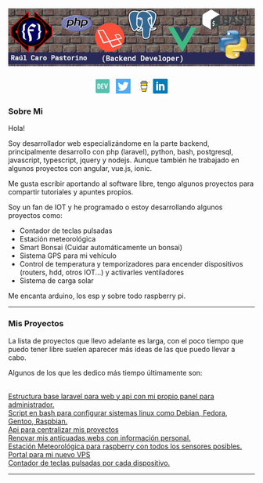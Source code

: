 # [![Raúl Caro Pastorino](https://raw.githubusercontent.com/fryntiz/fryntiz/master/images/banner.png)](https://fryntiz.es)

<p align='center'>
<a href="https://fryntiz.es"><img height="30" src="https://raw.githubusercontent.com/fryntiz/fryntiz/master/icons/dev.png?raw=true" /></a>&nbsp;&nbsp;
<a href="https://twitter.com/fryntiz"><img height="30" src="https://raw.githubusercontent.com/fryntiz/fryntiz/master/icons/twitter.png?raw=true" /></a>&nbsp;&nbsp;
<a href="https://www.buymeacoffee.com/fryntiz"><img height="30" src="https://raw.githubusercontent.com/fryntiz/fryntiz/master/icons/by-me-a-coffee.png?raw=true" /></a>
<a href="https://www.linkedin.com/in/raulcaropastorino/"><img height="30" src="https://raw.githubusercontent.com/fryntiz/fryntiz/master/icons/linkedin.png?raw=true" /></a>
</p>

### Sobre Mi

Hola!

Soy desarrollador web especializándome en la parte backend, principalmente desarrollo con php (laravel), python, bash, postgresql, javascript, typescript, jquery y nodejs. Aunque también he trabajado en algunos proyectos con angular, vue.js, ionic.

Me gusta escribir aportando al software libre, tengo algunos proyectos para compartir tutoriales y apuntes propios.

Soy un fan de IOT y he programado o estoy desarrollando algunos proyectos como:

<ul>
    <li>Contador de teclas pulsadas</li>
    <li>Estación meteorológica</li>
    <li>Smart Bonsai (Cuidar automáticamente un bonsai)</li>
    <li>Sistema GPS para mi vehículo</li>
    <li>Control de temperatura y temporizadores para encender dispositivos (routers, hdd, otros IOT...) y activarles ventiladores</li>
    <li>Sistema de carga solar</li>
</ul>

Me encanta arduino, los esp y sobre todo raspberry pi.
 
 ---


### Mis Proyectos

La lista de proyectos que llevo adelante es larga, con el poco tiempo que puedo tener libre suelen aparecer más ideas de las que puedo llevar a cabo.

Algunos de los que les dedico más tiempo últimamente son:

<br />

<a href="https://gitlab.com/fryntiz/laravel-skeleton">
    Estructura base laravel para web y api con mi propio panel para administrador.
</a>

<br />

<a href="https://github.com/fryntiz/debian-developer-conf">
    Script en bash para configurar sistemas linux como Debian, Fedora, Gentoo, Raspbian.
</a>

<br />

<a href="https://gitlab.com/fryntiz/api-fryntiz">
    Api para centralizar mis proyectos
</a>

<br />

<a href="https://gitlab.com/fryntiz/www.fryntiz.es">
    Renovar mis anticuadas webs con información personal.
</a>

<br />

<a href="https://gitlab.com/fryntiz/raspberry-weather-station">
    Estación Meteorológica para raspberry con todos los sensores posibles.
</a>

<br />

<a href="https://gitlab.com/fryntiz/www.odin.fryntiz.dev">
    Portal para mi nuevo VPS
</a>

<br />

<a href="https://gitlab.com/fryntiz/python-keycounter">
    Contador de teclas pulsadas por cada dispositivo.
</a>

---
